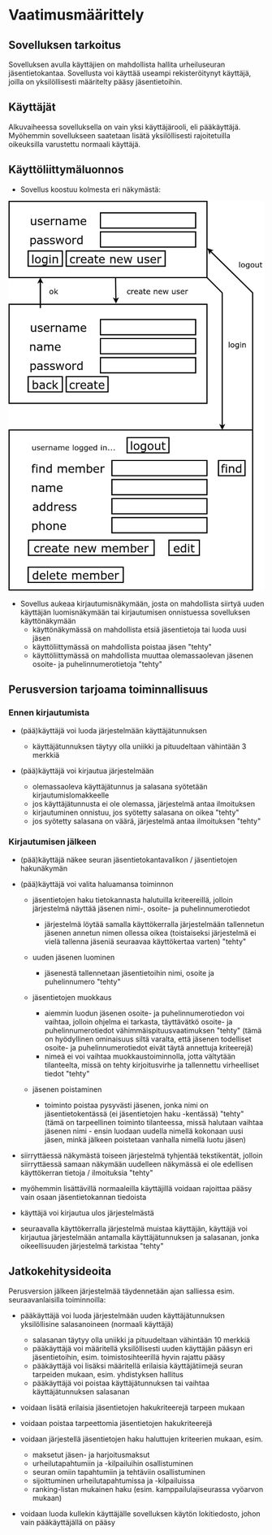 # Vaatimusmäärittely

## Sovelluksen tarkoitus

Sovelluksen avulla käyttäjien on mahdollista hallita  urheiluseuran  jäsentietokantaa. Sovellusta voi käyttää useampi rekisteröitynyt käyttäjä, joilla on yksilöllisesti määritelty  pääsy jäsentietoihin. 

## Käyttäjät

Alkuvaiheessa sovelluksella on vain yksi käyttäjärooli, eli pääkäyttäjä. Myöhemmin sovellukseen saatetaan lisätä yksilöllisesti rajoitetuilla oikeuksilla varustettu normaali käyttäjä. 

## Käyttöliittymäluonnos

- Sovellus koostuu kolmesta eri näkymästä: 

<img src="https://github.com/2laJ2/ot-harjoitustyo/blob/master/JasentietokannanHallinta/dokumentaatio/kuvat/kayttoliittymaluonnos.png" width="750">

- Sovellus aukeaa kirjautumisnäkymään, josta on mahdollista siirtyä uuden käyttäjän luomisnäkymään tai kirjautumisen onnistuessa sovelluksen käyttönäkymään
  - käyttönäkymässä on mahdollista etsiä jäsentietoja tai luoda uusi jäsen 
  - käyttöliittymässä on mahdollista poistaa jäsen "tehty"
  - käyttöliittymässä on mahdollista muuttaa olemassaolevan jäsenen osoite- ja puhelinnumerotietoja "tehty"

## Perusversion tarjoama toiminnallisuus

### Ennen kirjautumista

- (pää)käyttäjä voi luoda järjestelmään käyttäjätunnuksen
  - käyttäjätunnuksen täytyy olla uniikki ja pituudeltaan vähintään 3 merkkiä 

- (pää)käyttäjä voi kirjautua järjestelmään
  - olemassaoleva käyttäjätunnus ja salasana syötetään kirjautumislomakkeelle
  - jos käyttäjätunnusta ei ole olemassa, järjestelmä antaa ilmoituksen
  - kirjautuminen onnistuu, jos syötetty salasana on oikea "tehty"
  - jos syötetty salasana on väärä, järjestelmä antaa ilmoituksen "tehty"

### Kirjautumisen jälkeen

- (pää)käyttäjä näkee seuran jäsentietokantavalikon / jäsentietojen hakunäkymän

- (pää)käyttäjä voi valita haluamansa toiminnon
  - jäsentietojen haku tietokannasta halutuilla kriteereillä, jolloin järjestelmä näyttää jäsenen nimi-, osoite- ja puhelinnumerotiedot 
    - järjestelmä löytää samalla käyttökerralla järjestelmään tallennetun jäsenen annetun nimen ollessa oikea (toistaiseksi järjestelmä ei vielä tallenna jäseniä seuraavaa käyttökertaa varten) "tehty"    
  - uuden jäsenen luominen 
    - jäsenestä tallennetaan jäsentietoihin nimi, osoite ja puhelinnumero "tehty"
  - jäsentietojen muokkaus
    - aiemmin luodun jäsenen osoite- ja puhelinnumerotiedon voi vaihtaa, jolloin ohjelma ei tarkasta, täyttävätkö osoite- ja puhelinnumerotiedot vähimmäispituusvaatimuksen "tehty"
      (tämä on hyödyllinen ominaisuus siltä varalta, että jäsenen todelliset osoite- ja puhelinnumerotiedot eivät täytä annettuja kriteerejä)
    - nimeä ei voi vaihtaa muokkaustoiminnolla, jotta vältytään tilanteelta, missä on tehty kirjoitusvirhe ja tallennettu virheelliset tiedot "tehty"

  - jäsenen poistaminen
    - toiminto poistaa pysyvästi jäsenen, jonka nimi on jäsentietokentässä (ei jäsentietojen haku -kentässä) "tehty"
      (tämä on tarpeellinen toiminto tilanteessa, missä halutaan vaihtaa jäsenen nimi - ensin luodaan uudella nimellä kokonaan uusi jäsen, minkä jälkeen poistetaan vanhalla nimellä luotu jäsen)

- siirryttäessä näkymästä toiseen järjestelmä tyhjentää tekstikentät, jolloin siirryttäessä samaan näkymään uudelleen näkymässä ei ole edellisen käyttökerran tietoja / ilmoituksia "tehty"

- myöhemmin lisättävillä normaaleilla käyttäjillä voidaan rajoittaa pääsy vain osaan jäsentietokannan tiedoista 

- käyttäjä voi kirjautua ulos järjestelmästä
- seuraavalla käyttökerralla järjestelmä muistaa käyttäjän, käyttäjä voi kirjautua järjestelmään antamalla käyttäjätunnuksen ja salasanan, jonka oikeellisuuden järjestelmä tarkistaa "tehty"

## Jatkokehitysideoita

Perusversion jälkeen järjestelmää täydennetään ajan salliessa esim. seuraavanlaisilla toiminnoilla:

- pääkäyttäjä voi luoda järjestelmään uuden  käyttäjätunnuksen yksilöllisine salasanoineen (normaali käyttäjä)
  - salasanan täytyy olla uniikki ja pituudeltaan vähintään 10 merkkiä
  - pääkäyttäjä voi määritellä yksilöllisesti uuden käyttäjän pääsyn eri jäsentietoihin, esim. toimistosihteerillä hyvin rajattu pääsy
  - pääkäyttäjä voi lisäksi määritellä erilaisia käyttäjätiimejä seuran tarpeiden mukaan, esim. yhdistyksen hallitus
  - pääkäyttäjä voi poistaa käyttäjätunnuksen tai vaihtaa käyttäjätunnuksen salasanan

- voidaan lisätä erilaisia jäsentietojen hakukriteerejä tarpeen mukaan

- voidaan poistaa tarpeettomia jäsentietojen hakukriteerejä

- voidaan järjestellä jäsentietojen haku haluttujen kriteerien mukaan, esim.
  - maksetut jäsen- ja harjoitusmaksut
  - urheilutapahtumiin ja -kilpailuihin osallistuminen
  - seuran omiin tapahtumiin ja tehtäviin osallistuminen
  - sijoittuminen urheilutapahtumissa ja -kilpailuissa
  - ranking-listan mukainen haku (esim. kamppailulajiseurassa vyöarvon mukaan)

- voidaan luoda kullekin käyttäjälle sovelluksen käytön lokitiedosto, johon vain pääkäyttäjällä on pääsy
